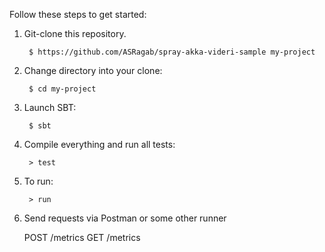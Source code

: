 Follow these steps to get started:

1. Git-clone this repository.

        $ https://github.com/ASRagab/spray-akka-videri-sample my-project

2. Change directory into your clone:

        $ cd my-project

3. Launch SBT:

        $ sbt

4. Compile everything and run all tests:

        > test

5. To run:

        > run
        
6. Send requests via Postman or some other runner

    POST /metrics
    GET /metrics
    
    

